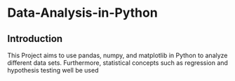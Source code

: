 # Data-Analysis-in-Python

## Introduction
This Project aims to use pandas, numpy, and matplotlib in Python to analyze different data sets. Furthermore, statistical concepts such as regression and hypothesis testing well be used
